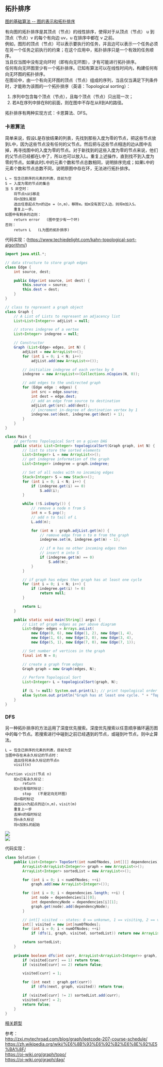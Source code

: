 ## 拓扑排序
  
[图的基础算法 -- 图的表示和拓扑排序](https://www.youtube.com/watch?v=B5hxqxBL2d)  
  
有向图的拓扑排序是其顶点（节点）的线性排序，使得对于从顶点（节点） u 到顶点（节点）v 的每个有向边 uv，u 在排序中都在 v 之前。  
例如，图形的顶点（节点）可以表示要执行的任务，并且边可以表示一个任务必须在另一个任务之前执行的约束；在这个应用中，拓扑排序只是一个有效的任务顺序。  
当且仅当图中没有定向环时（即有向无环图），才有可能进行拓扑排序。  
任何有向无环图至少有一个拓扑排序。已知有算法可以在线性时间内，构建任何有向无环图的拓扑排序。  
在图论中，由一个有向无环图的顶点（节点）组成的序列，当且仅当满足下列条件时，才能称为该图的一个拓扑排序（英语：Topological sorting）：  
1. 序列中包含每个顶点（节点），且每个顶点（节点）只出现一次；
2. 若A在序列中排在B的前面，则在图中不存在从B到A的路径。  
  
拓扑排序有两种实现方式：卡恩算法、DFS。  
  
### 卡恩算法
简单来说，假设L是存放结果的列表，先找到那些入度为零的节点，把这些节点放到L中，因为这些节点没有任何的父节点。然后把与这些节点相连的边从图中去掉，再寻找图中的入度为零的节点。对于新找到的这些入度为零的节点来说，他们的父节点已经都在L中了，所以也可以放入L。重复上述操作，直到找不到入度为零的节点。如果此时L中的元素个数和节点总数相同，说明排序完成；如果L中的元素个数和节点总数不同，说明原图中存在环，无法进行拓扑排序。  
```
L ← 包含已排序的元素的列表，目前为空
S ← 入度为零的节点的集合
当 S 非空时：
    将节点n从S移走
    将n加到L尾部
    选出任意起点为n的边e = (n,m)，移除e。如m没有其它入边，则将m加入S。
    重复上一步。
如图中有剩余的边则：
    return error   (图中至少有一个环)
否则： 
    return L   (L为图的拓扑排序)
```
  
代码实现：(https://www.techiedelight.com/kahn-topological-sort-algorithm/)  
```java
import java.util.*;

// data structure to store graph edges
class Edge {
	int source, dest;

	public Edge(int source, int dest) {
		this.source = source;
		this.dest = dest;
	}
}

// class to represent a graph object
class Graph {
	// A List of Lists to represent an adjacency list
	List<List<Integer>> adjList = null;

	// stores indegree of a vertex
	List<Integer> indegree = null;

	// Constructor
	Graph (List<Edge> edges, int N) {
		adjList = new ArrayList<>();
		for (int i = 0; i < N; i++)
			adjList.add(new ArrayList<>());

		// initialize indegree of each vertex by 0
		indegree = new ArrayList<>(Collections.nCopies(N, 0));

		// add edges to the undirected graph
		for (Edge edge : edges) {
			int src = edge.source;
			int dest = edge.dest;
			// add an edge from source to destination
			adjList.get(src).add(dest);
			// increment in-degree of destination vertex by 1
			indegree.set(dest, indegree.get(dest) + 1);
		}
	}
}

class Main {
	// performs Topological Sort on a given DAG
	public static List<Integer> topologicalSort(Graph graph, int N) {
		// list to store the sorted elements
		List<Integer> L = new ArrayList<>();
		// get indegree information of the graph
		List<Integer> indegree = graph.indegree;

		// Set of all nodes with no incoming edges
		Stack<Integer> S = new Stack<>();
		for (int i = 0; i < N; i++) {
			if (indegree.get(i) == 0) 
				S.add(i);
		}

		while (!S.isEmpty()) {
			// remove a node n from S
			int n = S.pop();
			// add n to tail of L
			L.add(n);

			for (int m : graph.adjList.get(n)) {
				// remove edge from n to m from the graph
				indegree.set(m, indegree.get(m) - 1);

				// if m has no other incoming edges then
				// insert m into S
				if (indegree.get(m) == 0)
					S.add(m);
			}
		}

		// if graph has edges then graph has at least one cycle
		for (int i = 0; i < N; i++) {
			if (indegree.get(i) != 0)
				return null;
		}

		return L;
	}

	public static void main(String[] args) {
		// List of graph edges as per above diagram
		List<Edge> edges = Arrays.asList(
            new Edge(0, 6), new Edge(1, 2), new Edge(1, 4),
            new Edge(1, 6), new Edge(3, 0), new Edge(3, 4),
            new Edge(5, 1), new Edge(7, 0), new Edge(7, 1));

		// Set number of vertices in the graph
		final int N = 8;

		// create a graph from edges
		Graph graph = new Graph(edges, N);

		// Perform Topological Sort
		List<Integer> L = topologicalSort(graph, N);

		if (L != null) System.out.print(L);	// print topological order
		else System.out.println("Graph has at least one cycle. " + "Topological sorting is not possible");
	}
}
```
  
### DFS
另一种拓扑排序的方法运用了深度优先搜索。深度优先搜索以任意顺序循环遍历图中的每个节点。若搜索进行中碰到之前已经遇到的节点，或碰到叶节点，则中止算法。  
```
L ← 包含已排序的元素的列表，目前为空
当图中存在未永久标记的节点时：
    选出任何未永久标记的节点n
    visit(n)

function visit(节点 n)
    如n已有永久标记：
        return
    如n已有临时标记：
        stop   (不是定向无环图)
    将n临时标记
    选出以n为起点的边(n,m)，visit(m)
    重复上一步
    去掉n的临时标记
    将n永久标记
    将n加到L的起始
```
  
![](./拓扑排序.png)  
![](./拓扑排序过程模拟.png)  
  
代码实现：  
```java
class Solution {    
    public List<Integer> TopoSort(int numOfNodes, int[][] dependencies) {        
        ArrayList<ArrayList<Integer>> graph = new ArrayList<>();
        ArrayList<Integer> sortedList = new ArrayList<>();

        for (int i = 0; i < numOfNodes; ++i)
            graph.add(new ArrayList<Integer>());

        for (int i = 0; i < dependencies.length; ++i) {
            int node = dependencies[i][0];
            int dependencyNode = dependencies[i][1];            
            graph.get(node).add(dependencyNode);
        }

        // int[] visited -- states: 0 == unkonwn, 1 == visiting, 2 == visited
        int[] visited = new int[numOfNodes];
        for (int i = 0; i < numOfNodes; ++i)
            if (dfs(i, graph, visited, sortedList)) return new ArrayList<>(); // empty list means fail with circle

        return sortedList;
    }
    
    private boolean dfs(int curr, ArrayList<ArrayList<Integer>> graph, int[] visited, ArrayList<Integer> sortedList) {
        if (visited[curr] == 1) return true;
        if (visited[curr] == 2) return false;

        visited[curr] = 1;

        for (int next : graph.get(curr))
            if (dfs(next, graph, visited)) return true;

        if (visited[curr] != 2) sortedList.add(curr);
        visited[curr] = 2;
        return false;
    }
}
```
  
[相关题型](./../Leetcode%20Practices/algorithms/medium/207%20Course%20Schedule.java)  
  
参考：  
http://zxi.mytechroad.com/blog/graph/leetcode-207-course-schedule/  
https://zh.wikipedia.org/wiki/%E6%8B%93%E6%92%B2%E6%8E%92%E5%BA%8F/  
https://oi-wiki.org/graph/topo/  
https://oi-wiki.org/graph/dag/  
